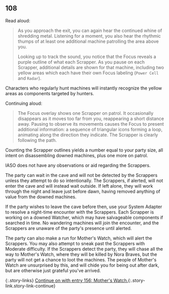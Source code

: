 ## 108

Read aloud:

> As you approach the exit, you can again hear the continued whine of shredding metal.
> Listening for a moment, you also hear the rhythmic thumps of at least one additional machine patrolling the area above you.
>
> Looking up to track the sound, you notice that the Focus reveals a purple outline of what each Scrapper.
> As you pause on each Scrapper, additional details are shown for that machine, including two yellow areas which each have their own Focus labeling (`Power Cell` and `Radar`).

Characters who regularly hunt machines will instantly recognize the yellow areas as components targeted by hunters.

Continuing aloud:

> The Focus overlay shows one Scrapper on patrol.
> It occasionally disappears as it moves too far from you, reappearing a short distance away.
> Pausing to observe its movements causes the Focus to present additional information: a sequence of triangular icons forming a loop, animating along the direction they indicate.
> The Scrapper is clearly following the path.

Counting the Scrapper outlines yields a number equal to your party size, all intent on disassembling downed machines, plus one more on patrol.

IASO does not have any observations or aid regarding the Scrappers.

The party can wait in the cave and will not be detected by the Scrappers unless they attempt to do so intentionally.
The Scrappers, if alerted, will not enter the cave and will instead wait outside.
If left alone, they will work through the night and leave just before dawn, having removed anything of value from the downed machines.

If the party wishes to leave the cave before then, use your System Adapter to resolve a night-time encounter with the Scrappers.
Each Scrapper is working on a downed Watcher, which may have salvageable components if searched in time.
No wandering machines will join the encounter, and the Scrappers are unaware of the party's presence until alerted.

The party can also make a run for Mother's Watch, which will alert the Scrappers.
You may also attempt to sneak past the Scrappers with Moderate difficulty.
If the Scrappers detect the party, they will chase all the way to Mother's Watch, where they will be killed by Nora Braves, but the party will not get a chance to loot the machines.
The people of Mother's Watch are unsurprised by this, and will chide you for being out after dark, but are otherwise just grateful you've arrived.

{:.story-links}
[Continue on with entry 156: Mother's Watch.](156-mothers-watch.md){:.story-link.story-link-continue}
